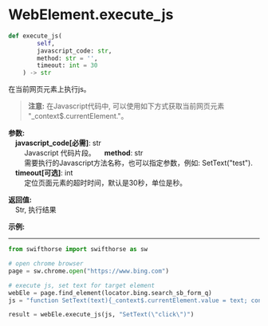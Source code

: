 
# WebElement.execute_js

```python
def execute_js(
        self,
        javascript_code: str, 
        method: str = '', 
        timeout: int = 30
    ) -> str
```  

在当前网页元素上执行js。 

> **注意:**
> 在Javascript代码中, 可以使用如下方式获取当前网页元素 "_context$.currentElement."。

**参数:**  
    &emsp;**javascript_code[必需]**: str    
        &emsp;&emsp; Javascript 代码片段。
    &emsp;**method**: str    
        &emsp;&emsp; 需要执行的Javascript方法名称，也可以指定参数，例如: SetText(\"test\").  
    &emsp;**timeout[可选]**: int  
        &emsp;&emsp; 定位页面元素的超时时间，默认是30秒，单位是秒。  

**返回值:**  
    &emsp;Str, 执行结果

**示例:**
***
```python
from swifthorse import swifthorse as sw

# open chrome browser
page = sw.chrome.open("https://www.bing.com")

# execute js, set text for target element
webEle = page.find_element(locator.bing.search_sb_form_q)
js = "function SetText(text){_context$.currentElement.value = text; console.log(\"exit 0\"); return \"success\"}"

result = webEle.execute_js(js, "SetText(\"click\")")
```